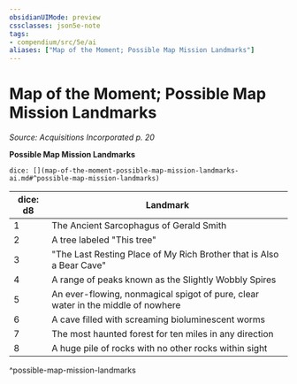 ```yaml
---
obsidianUIMode: preview
cssclasses: json5e-note
tags:
- compendium/src/5e/ai
aliases: ["Map of the Moment; Possible Map Mission Landmarks"]
---
```

# Map of the Moment; Possible Map Mission Landmarks
*Source: Acquisitions Incorporated p. 20* 

**Possible Map Mission Landmarks**

`dice: [](map-of-the-moment-possible-map-mission-landmarks-ai.md#^possible-map-mission-landmarks)`

| dice: d8 | Landmark |
|----------|----------|
| 1 | The Ancient Sarcophagus of Gerald Smith |
| 2 | A tree labeled "This tree" |
| 3 | "The Last Resting Place of My Rich Brother that is Also a Bear Cave" |
| 4 | A range of peaks known as the Slightly Wobbly Spires |
| 5 | An ever-flowing, nonmagical spigot of pure, clear water in the middle of nowhere |
| 6 | A cave filled with screaming bioluminescent worms |
| 7 | The most haunted forest for ten miles in any direction |
| 8 | A huge pile of rocks with no other rocks within sight |
^possible-map-mission-landmarks